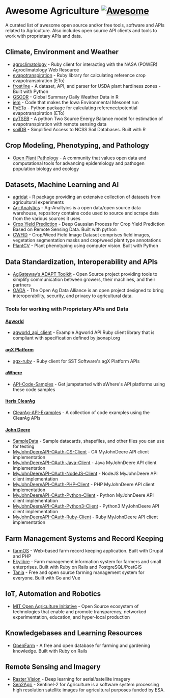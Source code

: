 # Awesome Agriculture [![Awesome](https://awesome.re/badge.svg)](https://awesome.re)

A curated list of awesome open source and/or free tools, software and APIs related to Agriculture. Also includes open source API clients and tools to work with proprietary APIs and data.

## Climate, Environment and Weather

* [agroclimatology](https://github.com/agrideveloper/agroclimatology) - Ruby client for interacting with the NASA (POWER) Agroclimatology Web Resource
* [evapotranspiration](https://github.com/agrideveloper/evapotranspiration) - Ruby library for calculating reference crop evapotranspiration (ETo)
* [frostline](https://github.com/waldoj/frostline) - A dataset, API, and parser for USDA plant hardiness zones - Built with Python
* [GSODR](https://github.com/ropensci/GSODR) - Global Summary Daily Weather Data in R
* [iem](https://github.com/akrherz/iem) - Code that makes the Iowa Environmental Mesonet run
* [PyETo](https://github.com/woodcrafty/PyETo) - Python package for calculating reference/potential evapotranspiration (ETo)
* [pyTSEB](https://github.com/hectornieto/pyTSEB) - A python Two Source Energy Balance model for estimation of evapotranspiration with remote sensing data
* [soilDB](https://github.com/ncss-tech/soilDB) - Simplified Access to NCSS Soil Databases. Built with R

## Crop Modeling, Phenotyping, and Pathology

* [Open Plant Pathology](https://www.openplantpathology.org/) - A community that values open data and computational tools for advancing epidemiology and pathogen population biology and ecology

## Datasets, Machine Learning and AI

* [agridat](https://github.com/kwstat/agridat) - R package providing an extensive collection of datasets from agricultural experiments
* [Ag-Analytics](https://github.com/woodardjoshua/Ag-Analytics) - Ag-Analtyics is a open data/open source data warehouse, repository contains code used to source and scrape data from the various sources it uses
* [Crop Yield Prediction](https://github.com/JiaxuanYou/crop_yield_prediction) - Deep Gaussian Process for Crop Yield Prediction Based on Remote Sensing Data. Built with python
* [CWFID](https://github.com/cwfid/dataset) - Crop/Weed Field Image Dataset comprises field images, vegetation segmentation masks and crop/weed plant type annotations
* [PlantCV](https://github.com/danforthcenter/plantcv) - Plant phenotyping using computer vision. Built with Python

## Data Standardization, Interoperability and APIs

* [AgGateway’s ADAPT Toolkit](https://adaptframework.org) - Open Source project providing tools to simplify communication between growers, their machines, and their partners
* [OADA](https://github.com/oada) - The Open Ag Data Alliance is an open project designed to bring interoperability, security, and privacy to agricultural data.

### Tools for working with Proprietary  APIs and Data

#### [Agworld](https://agworld.co)

* [agworld_api_client](https://github.com/agworld/agworld_api_client) - Example Agworld API Ruby client library that is compliant with specification defined by jsonapi.org

#### [agX Platform](http://www.agxplatform.com)

* [agx-ruby](https://github.com/agrideveloper/agx-ruby) - Ruby client for SST Software's agX Platform APIs

#### [aWhere](http://developer.awhere.com)

* [API-Code-Samples](https://github.com/aWhereAPI/API-Code-Samples) - Get jumpstarted with aWhere's API platforms using these code samples

#### [Iteris ClearAg](https://docs.clearag.com)

* [ClearAg-API-Examples](https://github.com/IterisClearAg/ClearAg-API-Examples) - A collection of code examples using the ClearAg APIs

#### [John Deere](https://developer.deere.com)

* [SampleData](https://github.com/JohnDeere/SampleData) - Sample datacards, shapefiles, and other files you can use for testing
* [MyJohnDeereAPI-OAuth-CS-Client](https://github.com/JohnDeere/MyJohnDeereAPI-OAuth-CS-Client) - C# MyJohnDeere API client implementation
* [MyJohnDeereAPI-OAuth-Java-Client](https://github.com/JohnDeere/MyJohnDeereAPI-OAuth-Java-Client) - Java MyJohnDeere API client implementation
* [MyJohnDeereAPI-OAuth-NodeJS-Client](https://github.com/JohnDeere/MyJohnDeereAPI-OAuth-NodeJS-Client) - NodeJS MyJohnDeere API client implementation
* [MyJohnDeereAPI-OAuth-PHP-Client](https://github.com/JohnDeere/MyJohnDeereAPI-OAuth-PHP-Client) - PHP MyJohnDeere API client implementation
* [MyJohnDeereAPI-OAuth-Python-Client](https://github.com/JohnDeere/MyJohnDeereAPI-OAuth-Python-Client) - Python MyJohnDeere API client implementation
* [MyJohnDeereAPI-OAuth-Python3-Client](https://github.com/JohnDeere/MyJohnDeereAPI-OAuth-Python3-Client) - Python3 MyJohnDeere API client implementation
* [MyJohnDeereAPI-OAuth-Ruby-Client](https://github.com/JohnDeere/MyJohnDeereAPI-OAuth-Ruby-Client) - Ruby MyJohnDeere API client implementation

## Farm Management Systems and Record Keeping

* [farmOS](https://github.com/farmOS/farmOS) - Web-based farm record keeping application. Built with Drupal and PHP
* [Ekylibre](https://github.com/ekylibre/ekylibre) - Farm management information system for farmers and small enterprises. Built with Ruby on Rails and PostgreSQL/PostGIS
* [Tania](https://github.com/Tanibox/tania-core) - Free and open source farming management system for everyone. Built with Go and Vue

## IoT, Automation and Robotics

* [MIT Open Agriculture Initiative](https://github.com/openaginitiative) -  Open Source ecosystem of technologies that enable and promote transparency, networked experimentation, education, and hyper-local production

## Knowledgebases and Learning Resources

* [OpenFarm](https://github.com/openfarmcc/OpenFarm) - A free and open database for farming and gardening knowledge. Built with Ruby on Rails

## Remote Sensing and Imagery

* [Raster Vision](https://github.com/azavea/raster-vision) - Deep learning for aerial/satellite imagery
* [Sen2Agri](https://github.com/Sen2Agri/Sen2Agri-System) - Sentinel-2 for Agriculture is a software system processing high resolution satellite images for agricultural purposes funded by ESA.
